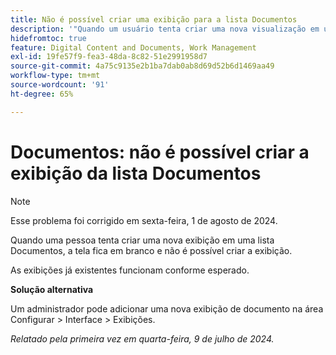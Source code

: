 ```yaml
---
title: Não é possível criar uma exibição para a lista Documentos
description: '"Quando um usuário tenta criar uma nova visualização em uma lista Documentos, a tela fica em branco e o usuário não pode criar a visualização. ”'
hidefromtoc: true
feature: Digital Content and Documents, Work Management
exl-id: 19fe57f9-fea3-48da-8c82-51e2991958d7
source-git-commit: 4a75c9135e2b1ba7dab0ab8d69d52b6d1469aa49
workflow-type: tm+mt
source-wordcount: '91'
ht-degree: 65%

---
```


# Documentos: não é possível criar a exibição da lista Documentos

>[!NOTE]
>
>Esse problema foi corrigido em sexta-feira, 1 de agosto de 2024.

Quando uma pessoa tenta criar uma nova exibição em uma lista Documentos, a tela fica em branco e não é possível criar a exibição.

As exibições já existentes funcionam conforme esperado.

**Solução alternativa**

Um administrador pode adicionar uma nova exibição de documento na área Configurar > Interface > Exibições.

_Relatado pela primeira vez em quarta-feira, 9 de julho de 2024._
